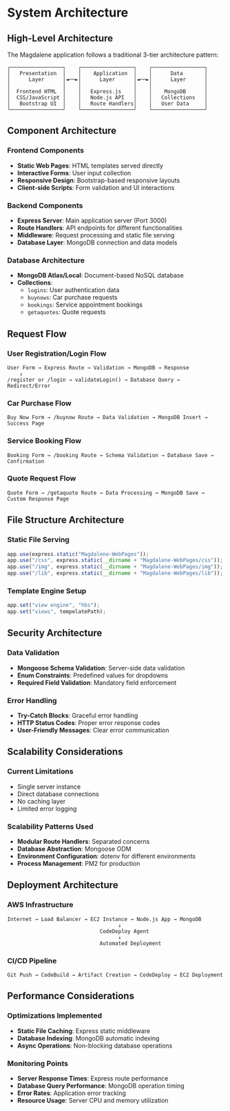 # System Architecture

## High-Level Architecture

The Magdalene application follows a traditional 3-tier architecture pattern:

```
┌─────────────────┐    ┌─────────────────┐    ┌─────────────────┐
│   Presentation  │    │    Application  │    │      Data       │
│      Layer      │◄──►│      Layer      │◄──►│      Layer      │
│                 │    │                 │    │                 │
│  Frontend HTML  │    │   Express.js    │    │    MongoDB      │
│  CSS/JavaScript │    │   Node.js API   │    │   Collections   │
│   Bootstrap UI  │    │   Route Handlers│    │   User Data     │
└─────────────────┘    └─────────────────┘    └─────────────────┘
```

## Component Architecture

### Frontend Components

- **Static Web Pages**: HTML templates served directly
- **Interactive Forms**: User input collection
- **Responsive Design**: Bootstrap-based responsive layouts
- **Client-side Scripts**: Form validation and UI interactions

### Backend Components

- **Express Server**: Main application server (Port 3000)
- **Route Handlers**: API endpoints for different functionalities
- **Middleware**: Request processing and static file serving
- **Database Layer**: MongoDB connection and data models

### Database Architecture

- **MongoDB Atlas/Local**: Document-based NoSQL database
- **Collections**:
  - `logins`: User authentication data
  - `buynows`: Car purchase requests
  - `bookings`: Service appointment bookings
  - `getaquotes`: Quote requests

## Request Flow

### User Registration/Login Flow

```
User Form → Express Route → Validation → MongoDB → Response
    ↓
/register or /login → validateLogin() → Database Query → Redirect/Error
```

### Car Purchase Flow

```
Buy Now Form → /buynow Route → Data Validation → MongoDB Insert → Success Page
```

### Service Booking Flow

```
Booking Form → /booking Route → Schema Validation → Database Save → Confirmation
```

### Quote Request Flow

```
Quote Form → /getaquote Route → Data Processing → MongoDB Save → Custom Response Page
```

## File Structure Architecture

### Static File Serving

```javascript
app.use(express.static("Magdalene-WebPages"));
app.use("/css", express.static(__dirname + "Magdalene-WebPages/css"));
app.use("/img", express.static(__dirname + "Magdalene-WebPages/img"));
app.use("/lib", express.static(__dirname + "Magdalene-WebPages/lib"));
```

### Template Engine Setup

```javascript
app.set("view engine", "hbs");
app.set("views", tempelatePath);
```

## Security Architecture

### Data Validation

- **Mongoose Schema Validation**: Server-side data validation
- **Enum Constraints**: Predefined values for dropdowns
- **Required Field Validation**: Mandatory field enforcement

### Error Handling

- **Try-Catch Blocks**: Graceful error handling
- **HTTP Status Codes**: Proper error response codes
- **User-Friendly Messages**: Clear error communication

## Scalability Considerations

### Current Limitations

- Single server instance
- Direct database connections
- No caching layer
- Limited error logging

### Scalability Patterns Used

- **Modular Route Handlers**: Separated concerns
- **Database Abstraction**: Mongoose ODM
- **Environment Configuration**: dotenv for different environments
- **Process Management**: PM2 for production

## Deployment Architecture

### AWS Infrastructure

```
Internet → Load Balancer → EC2 Instance → Node.js App → MongoDB
                                    ↓
                              CodeDeploy Agent
                                    ↓
                              Automated Deployment
```

### CI/CD Pipeline

```
Git Push → CodeBuild → Artifact Creation → CodeDeploy → EC2 Deployment
```

## Performance Considerations

### Optimizations Implemented

- **Static File Caching**: Express static middleware
- **Database Indexing**: MongoDB automatic indexing
- **Async Operations**: Non-blocking database operations

### Monitoring Points

- **Server Response Times**: Express route performance
- **Database Query Performance**: MongoDB operation timing
- **Error Rates**: Application error tracking
- **Resource Usage**: Server CPU and memory utilization
